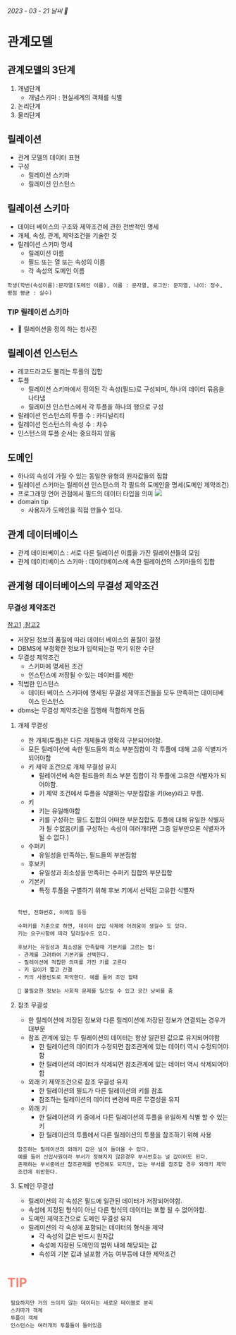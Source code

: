 ###### 2023 - 03 - 21 날씨 🔅
# 관계모델

## 관계모델의 3단계
1. 개념단계
    - 개념스키마 : 현실세계의 객체를 식별
2. 논리단계
3. 물리단계

## 릴레이션
- 관계 모델의 데이터 표현
- 구성
    - 릴레이션 스키마
    - 릴레이션 인스턴스

## 릴레이션 스키마
- 데이터 베이스의 구조와 제약조건에 관한 전반적인 명세
- 개체, 속성, 관계, 제약조건을 기술한 것
- 릴레이션 스키마 명세
  - 릴레이션 이름
  - 필드 또는 열 또는 속성의 이름
  - 각 속성의 도메인 이름

```
학생(학번(속성이름):문자열(도메인 이름), 이름 : 문자열, 로그인: 문자열, 나이: 정수, 평점 평균 : 실수)
```  
### TIP 릴레이션 스키마   
- 🌈 릴레이션을 정의 하는 청사진


## 릴레이션 인스턴스

- 레코드라고도 불리는 투플의 집합
- 투플
  - 릴레이션 스키마에서 정의된 각 속성(필드)로 구성되며, 하나의 데이터 묶음을 나타냄
  - 릴레이션 인스턴스에서 각 투플을 하나의 행으로 구성
- 릴레이션 인스턴스의 투플 수 : 카디널리티
- 릴레이션 인스턴스의 속성 수 : 차수
- 인스턴스의 투플 순서는 중요하지 않음


## 도메인

- 하나의 속성이 가질 수 있는 동일한 유형의 원자값들의 집합
- 릴레이션 스키마는 릴레이션 인스턴스의 각 필드의 도메인을 명세(도메인 제약조건)
- 프로그래밍 언어 관점에서 필드의 데이터 타입을 의미
  <img src="https://user-images.githubusercontent.com/74634003/226267066-a73d2044-3b7c-4251-aaf6-12d32b6c7d4d.png"/>
- domain tip
  - 사용자가 도메인을 직접 만들수 있다.
## 관계 데이터베이스

- 관계 데이터베이스 : 서로 다른 릴레이션 이름을 가진 릴레이션들의 모임
- 관계 데이터베이스 스키마 : 데이터베이스에 속한 릴레이션의 스키마들의 집합
  
## 관게형 데이터베이스의 무결성 제약조건
### 무결성 제약조건
[참고1](https://rainbow97.tistory.com/entry/Database-02-4-%EB%AC%B4%EA%B2%B0%EC%84%B1-%EC%A0%9C%EC%95%BD%EC%A1%B0%EA%B1%B4#:~:text=%5BDatabase%5D%2002%20-%204%20%EB%AC%B4%EA%B2%B0%EC%84%B1%20%EC%A0%9C%EC%95%BD%EC%A1%B0%EA%B1%B4%201%20%EC%98%881%3A,%EA%B0%9C%EB%B0%9C%2C%209%29%EB%A5%BC%20%EC%82%AD%EC%A0%9C%ED%95%98%EB%A9%B4%20%EC%B0%B8%EC%A1%B0%20%EB%AC%B4%EA%B2%B0%EC%84%B1%20%EC%A0%9C%EC%95%BD%EC%A1%B0%EA%B1%B4%EC%9D%84%20%EC%9C%84%EB%B0%B0%ED%95%98%EA%B2%8C%20%EB%90%A8) 
 ,[참고2](https://vvshinevv.tistory.com/39)
- 저장된 정보의 품질에 따라 데이터 베이스의 품질이 결정
- DBMS에 부정확한 정보가 입력되는걸 막기 위한 수단
- 무결성 제약조건
    - 스키마에 명세된 조건
    - 인스턴스에 저장될 수 있는 데이터를 제한
- 적법한 인스턴스
    - 데이터 베이스 스키마에 명세된 무결성 제약조건들을 모두 만족하는 데이터베이스 인스턴스
- dbms는 무결성 제약조건을 집행해 적합하게 만듬
  
1. 개체 무결성
    - 한 개체(투플)은 다른 개체들과 명확히 구분되어야함.
    - 모든 릴레이션에 속한 필드들의 최소 부분집합이 각 투플에 대해 고유 식별자가 되어야함
    - 키 제약 조건으로 개체 무결성 유지
      - 릴레이션에 속한 필드들의 최소 부분 집합이 각 투플에 고유한 식별자가 되어야함.
      - 키 제약 조건에서 투플을 식별하는 부분집합을 키(key)라고 부름.
    - 키
      - 키는 유일해야함
      - 키를 구성하는 필드 집합의 어떠한 부분집합도 투플에 대해 유일한 식별자가 될 수없음(키를 구성하는 속성이 여러개라면 그중 일부만으론 식별자가 될 수 없다.)
    - 수퍼키 
      - 유일성을 만족하는, 필드들의 부분집합
    - 후보키
      - 유일성과 최소성을 만족하는 수퍼키 집합의 부분집합
    - 기본키  
      - 특정 투플을 구별하기 위해 후보 키에서 선택된 고유한 식별자 
    
    <br/>

    ```
    학번, 전화번호, 이메일 등등

    수퍼키를 기준으로 하면, 데이터 삽입 삭제에 어려움이 생길수 도 있다.
    키는 요구사항에 따라 달라질수도 있다.

    후보키는 유일성과 최소성을 만족할때 기본키를 고르는 법!
    - 관계를 고려하여 기본키를 선택한다.
    - 릴레이션에 적합한 의미를 가진 키를 고른다
    - 키 길이가 짧고 간결
    - 키의 사용빈도로 파악한다. 예를 들어 조인 할때

    💢 불필요한 정보는 사회적 문제를 일으킬 수 있고 공간 낭비를 줌
    ```
2. 참조 무결성
    - 한 릴레이션에 저장된 정보와 다른 릴레이션에 저장된 정보가 연결되는 경우가 대부분
    - 참조 관계에 있는 두 릴레이션의 데이터는 항상 일관된 값으로 유지되어야함
      - 한 릴레이션의 데이터가 수정되면 참조관계에 있는 데이터 역시 수정되어야함
      - 한 릴레이션의 데이터가 삭제되면 참조관계에 있는 데이터 역시 삭제되어야함
    - 외래 키 제약조건으로 참조 무결성 유지
      - 한 릴레이션의 필드가 다른 릴레이션의 키를 참조
      - 참조하는 릴레이션의 데이터 변경에 따른 무결성을 유지
    - 외래 키
      - 한 릴레이션의 키 중에서 다른 릴레이션의 투플을 유일하게 식별 할 수 있는 키
      - 한 릴레이션의 투플에서 다른 릴레이션의 투플을 참조하기 위해 사용
    ```
    참조하는 릴레이션의 외래키 값은 널이 들어올 수 있다.
    예를 들어 신입사원이라 부서가 정해지지 않은경우 부서번호는 널 값이어도 된다.
    존재하는 부서중에선 참조관계를 변경해도 되지만, 없는 부서를 참조할 경우 외래키 제약조건에 위반한다.
    ```
3. 도메인 무결성
    - 릴레이션의 각 속성은 필드에 일관된 데이터가 저장되어야함.
    - 속성에 지정된 형식이 아닌 다른 형식의 데이터는 포함 될 수 없어야함.
    - 도메인 제약조건으로 도메인 무결성 유지
    - 릴레이션의 각 속성에 포함되는 데이터의 형식을 제약
      - 각 속성의 값은 반드시 원자값
      - 속성에 지정된 도메인의 범위 내에 해당되는 값
      - 속성의 기본 값과 널포함 가능 여부등에 대한 제약조건

# <span style="color: #FA8072 ">TIP</span>
```
 필요하지만 거의 쓰이지 않는 데이터는 새로운 테이블로 분리
 스키마가 객체
 투플이 객체
 인스턴스는 여러개의 투플들이 들어있음
```
